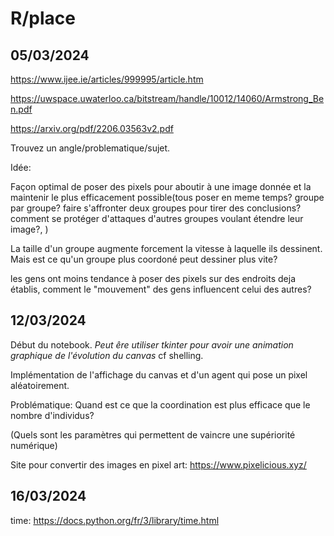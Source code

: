 # R/place

## 05/03/2024

https://www.ijee.ie/articles/999995/article.htm

https://uwspace.uwaterloo.ca/bitstream/handle/10012/14060/Armstrong_Ben.pdf

https://arxiv.org/pdf/2206.03563v2.pdf

Trouvez un angle/problematique/sujet.

Idée:

  Façon optimal de poser des pixels pour aboutir à une image donnée et la maintenir le plus efficacement possible(tous poser en meme temps? groupe par groupe? faire s'affronter deux groupes pour tirer des conclusions? comment se protéger d'attaques d'autres groupes voulant étendre leur image?, ) 
  
 La taille d'un groupe augmente forcement la vitesse à laquelle ils dessinent. Mais est ce qu'un groupe plus coordoné peut dessiner plus vite?
 
 les gens ont moins tendance à poser des pixels sur des endroits deja établis, comment le "mouvement" des gens influencent celui des autres?

## 12/03/2024

Début du notebook. *Peut êre utiliser tkinter pour avoir une animation graphique de l'évolution du canvas* cf shelling.

Implémentation de l'affichage du canvas et d'un agent qui pose un pixel aléatoirement.

Problématique: Quand est ce que la coordination est plus efficace que le nombre d'individus?

(Quels sont les paramètres qui permettent de vaincre une supériorité numérique)
 
Site pour convertir des images en pixel art: https://www.pixelicious.xyz/

## 16/03/2024

time: https://docs.python.org/fr/3/library/time.html
 
